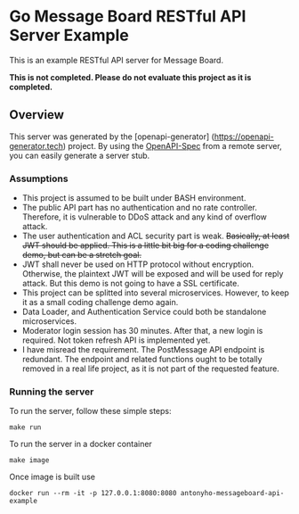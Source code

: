 # Go Message Board RESTful API Server Example

This is an example RESTful API server for Message Board.

**This is not completed. Please do not evaluate this project as it is completed.**

## Overview
This server was generated by the [openapi-generator]
(https://openapi-generator.tech) project.
By using the [OpenAPI-Spec](https://github.com/OAI/OpenAPI-Specification) from a remote server, you can easily generate a server stub.

### Assumptions
- This project is assumed to be built under BASH environment.
- The public API part has no authentication and no rate controller. Therefore, it is vulnerable to DDoS attack and any kind of overflow attack.
- The user authentication and ACL security part is weak. ~~Basically, at least JWT should be applied. This is a little bit big for a coding challenge demo, but can be a stretch goal.~~
- JWT shall never be used on HTTP protocol without encryption. Otherwise, the plaintext JWT will be exposed and will be used for reply attack. But this demo is not going to have a SSL certificate.
- This project can be splitted into several microservices. However, to keep it as a small coding challenge demo again.
- Data Loader, and Authentication Service could both be standalone microservices. 
- Moderator login session has 30 minutes. After that, a new login is required. Not token refresh API is implemented yet.
- I have misread the requirement. The PostMessage API endpoint is redundant. The endpoint and related functions ought to be totally removed in a real life project, as it is not part of the requested feature.

### Running the server
To run the server, follow these simple steps:

```
make run
```

To run the server in a docker container
```
make image
```

Once image is built use
```
docker run --rm -it -p 127.0.0.1:8080:8080 antonyho-messageboard-api-example
```